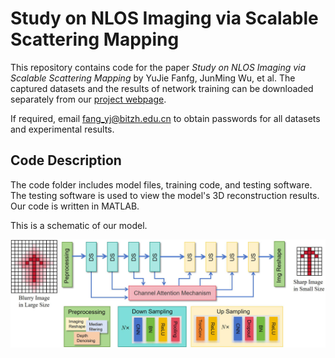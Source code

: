 # Study on NLOS Imaging via Scalable Scattering Mapping

This repository contains code for the paper _Study on NLOS Imaging via Scalable Scattering Mapping_ by YuJie Fanfg, JunMing Wu, et al. The captured datasets and the results of network training can be downloaded separately from our [project webpage](https://pan.baidu.com/s/1ZMXK9iy4z83yjjqJIAd9pw).

If required, email fang_yj@bitzh.edu.cn to obtain passwords for all datasets and experimental results.

## Code Description

The code folder includes model files, training code, and testing software. The testing software is used to view the model's 3D reconstruction results. Our code is written in MATLAB.

This is a schematic of our model.

<div align="center">
  <img src="https://github.com/fyj0202/NLOS-Data/blob/main/figure1.png">
</div> <br />

